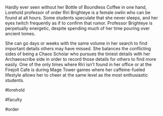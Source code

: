 Hardly ever seen without her Bottle of Boundless Coffee in one hand, Lorehold professor of order Riri Brighteye is a female owlin who can be found at all hours. Some students speculate that she never sleeps, and her eyes twitch frequently as if to confirm that rumor. Professor Brighteye is perpetually energetic, despite spending much of her time pouring over ancient tomes. 

She can go days or weeks with the same volume in her search to find important details others may have missed. She balances the conflicting sides of being a Chaos Scholar who pursues the tiniest details with her Archaeoscribe side in order to record those details for others to find more easily. One of the only times where Riri isn't found in her office or at the Firejolt Cafe is during Mage Tower games where her caffeine-fueled lifestyle allows her to cheer at the same level as the most enthusiastic students.

#lorehold

#faculty

#order 
